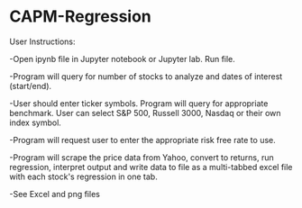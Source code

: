 # CAPM-Regression
User Instructions:

-Open ipynb file in Jupyter notebook or Jupyter lab. Run file.

-Program will query for number of stocks to analyze and dates of interest (start/end).

-User should enter ticker symbols. Program will query for appropriate benchmark.
User can select S&P 500, Russell 3000, Nasdaq or their own index symbol.

-Program will request user to enter the appropriate risk free rate to use.

-Program will scrape the price data from Yahoo, convert  to returns, run regression,
interpret output and write data to file as a multi-tabbed excel file with each stock's regression
in one tab.

-See Excel and png files
